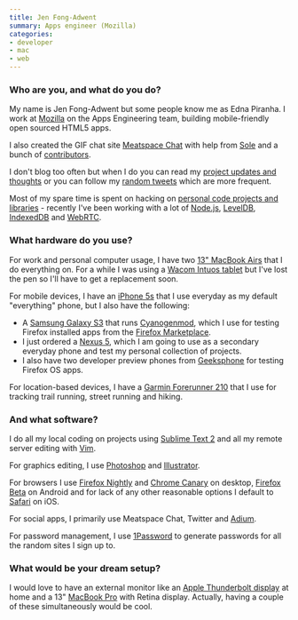 ```yaml
---
title: Jen Fong-Adwent
summary: Apps engineer (Mozilla)
categories:
- developer
- mac
- web
---
```


### Who are you, and what do you do?

My name is Jen Fong-Adwent but some people know me as Edna Piranha. I work at [Mozilla](http://mozilla.org/ "The Mozilla group's site.") on the Apps Engineering team, building mobile-friendly open sourced HTML5 apps.

I also created the GIF chat site [Meatspace Chat][meatspace] with help from [Sole](http://twitter.com/supersole "Sole's Twitter account.") and a bunch of [contributors](https://github.com/meatspaces/meatspace-chat/graphs/contributors "A list of contributors to Meatspace Chat.").

I don't blog too often but when I do you can read my [project updates and thoughts](http://ednapiranha.com/ "Jen's website.") or you can follow my [random tweets](http://twitter.com/ednapiranha "Jen's Twitter account.") which are more frequent.

Most of my spare time is spent on hacking on [personal code projects and libraries](http://github.com/ednapiranha "Jen's GitHub account.") - recently I've been working with a lot of [Node.js][], [LevelDB][], [IndexedDB][] and [WebRTC][].

### What hardware do you use?

For work and personal computer usage, I have two [13" MacBook Airs][macbook-air] that I do everything on. For a while I was using a [Wacom Intuos tablet][intuos] but I've lost the pen so I'll have to get a replacement soon.

For mobile devices, I have an [iPhone 5s][iphone-5s] that I use everyday as my default "everything" phone, but I also have the following:

* A [Samsung Galaxy S3][galaxy-s-iii] that runs [Cyanogenmod][], which I use for testing Firefox installed apps from the [Firefox Marketplace][firefox-marketplace].
* I just ordered a [Nexus 5][nexus-5], which I am going to use as a secondary everyday phone and test my personal collection of projects.
* I also have two developer preview phones from [Geeksphone][peak.2] for testing Firefox OS apps.

For location-based devices, I have a [Garmin Forerunner 210][forerunner-210] that I use for tracking trail running, street running and hiking.

### And what software?

I do all my local coding on projects using [Sublime Text 2][sublime-text] and all my remote server editing with [Vim][].

For graphics editing, I use [Photoshop][] and [Illustrator][].

For browsers I use [Firefox Nightly][firefox-nightly] and [Chrome Canary][chrome-canary] on desktop, [Firefox Beta][firefox-beta-android] on Android and for lack of any other reasonable options I default to [Safari][safari-ios] on iOS.

For social apps, I primarily use Meatspace Chat, Twitter and [Adium][].

For password management, I use [1Password][] to generate passwords for all the random sites I sign up to.

### What would be your dream setup?

I would love to have an external monitor like an [Apple Thunderbolt display][thunderbolt-display] at home and a 13" [MacBook Pro][macbook-pro] with Retina display. Actually, having a couple of these simultaneously would be cool.

[intuos]: https://www.wacom.com/en-us/products/pen-tablets/intuos "A pen tablet."
[iphone-5s]: https://en.wikipedia.org/wiki/IPhone_5S "A smartphone."
[nexus-5]: http://www.google.com/nexus/5/ "An Android smartphone."
[galaxy-s-iii]: https://www.samsung.com/global/galaxys3/ "An Android-based smartphone."
[thunderbolt-display]: https://www.apple.com/displays/ "A Thunderbolt-powered monitor."
[forerunner-210]: https://buy.garmin.com/en-US/US/into-sports/running/forerunner-210/prod83280.html "A GPS-based sports watch."
[macbook-pro]: https://www.apple.com/macbook-pro/ "A laptop."
[macbook-air]: https://www.apple.com/macbook-air/ "A very thin laptop."
[peak.2]: https://www.cnet.com/products/geeksphone-peak/ "An open smartphone."
[1password]: https://1password.com "Password management software for Mac OS X."
[illustrator]: https://www.adobe.com/products/illustrator.html "A vector graphics editor."
[indexeddb]: https://developer.mozilla.org/en-US/docs/Web/API/IndexedDB_API "An API for working with client-side web stored data."
[node.js]: https://nodejs.org/en/ "A Javascript application platform."
[sublime-text]: http://www.sublimetext.com/ "A coder's text editor."
[safari-ios]: https://en.wikipedia.org/wiki/Safari_(web_browser)#iOS-specific_features "A web browser included with iOS."
[adium]: https://en.wikipedia.org/wiki/Adium "A multi-protocol chat application for the Mac."
[firefox-marketplace]: https://marketplace.firefox.com/ "A service for installing Firefox-based web apps."
[firefox-beta-android]: https://play.google.com/store/apps/details?id=org.mozilla.firefox_beta "A beta build of the Firefox browser."
[firefox-nightly]: https://nightly.mozilla.org/ "Nightly builds of the Firefox browser."
[meatspace]: https://chat.meatspac.es "A web-based chat system."
[chrome-canary]: https://www.google.com/intl/en/chrome/browser/canary.html "Developer builds of Chrome."
[cyanogenmod]: http://www.cyanogenmod.org/ "A custom ROM for Android phones."
[vim]: http://www.vim.org/ "A command-line text editor."
[leveldb]: https://github.com/google/leveldb "A speedy key-value storage system."
[photoshop]: https://www.adobe.com/products/photoshop.html "A bitmap image editor."
[webrtc]: https://en.wikipedia.org/wiki/WebRTC "An API for browser-to-browser voice and video."
